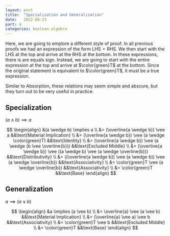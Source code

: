 ```yaml
---
layout: post
title:  "Specialization and Generalization"
date:   2022-08-23
part: 4
categories: boolean-algebra
---
```


Here, we are going to emplore a different style of proof. In all previous proofs we had an expression of the form $\text{LHS} = \text{RHS}$. We then start with the $\text{LHS}$ at the top and arrive at the $\text{RHS}$ at the bottom. In these expressions, there is are equals sign. Instead, we are going to start with the entire expression at the top and arrive at $\color{green}T$ at the bottom. Since the original statement is equivalent to $\color{green}T$, it must be a true expression.

Similar to Absorption, these relations may seem simple and abscure, but they turn out to be very useful in practice.

## Specialization

$(a \wedge b) \implies a$

$$
\begin{align}
    &(a \wedge b) \implies a \\
    &= (\overline{a \wedge b}) \vee a                                           &&\text{Material Implication} \\
    &= (\overline{a \wedge b}) \vee (a \wedge \color{green}T)                   &&\text{Identity} \\
    &= (\overline{a \wedge b}) \vee (a \wedge (b \vee \overline{b}))            &&\text{Excluded Middle} \\
    &= (\overline{a \wedge b}) \vee ((a \wedge b) \vee (a \wedge \overline{b})) &&\text{Distributivity} \\
    &= ((\overline{a \wedge b}) \vee (a \wedge b)) \vee (a \wedge \overline{b}) &&\text{Associativity} \\
    &= \color{green}T \vee (a \wedge \overline{b})                              &&\text{Associativity} \\
    &= \color{green}T                                                           &&\text{Base}
\end{align}
$$

## Generalization

$a \implies (a \vee b)$

$$
\begin{align}
    &a \implies (a \vee b) \\
    &= \overline{a} \vee (a \vee b)     &&\text{Material Implication} \\
    &= (\overline{a} \vee a) \vee b     &&\text{Associativity} \\
    &= \color{green}T \vee b            &&\text{Excluded Middle} \\
    &= \color{green}T                   &&\text{Base}
\end{align}
$$